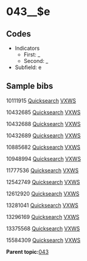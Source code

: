# 043\_\_$e

## Codes

-   Indicators
    -   First: \_
    -   Second: \_
-   Subfield: e

## Sample bibs

10111915 [Quicksearch](https://search.library.yale.edu/catalog/10111915) [VXWS](http://prodorbis.library.yale.edu:7014/vxws/GetHoldingsService?bibId=10111915)

10432685 [Quicksearch](https://search.library.yale.edu/catalog/10432685) [VXWS](http://prodorbis.library.yale.edu:7014/vxws/GetHoldingsService?bibId=10432685)

10432688 [Quicksearch](https://search.library.yale.edu/catalog/10432688) [VXWS](http://prodorbis.library.yale.edu:7014/vxws/GetHoldingsService?bibId=10432688)

10432689 [Quicksearch](https://search.library.yale.edu/catalog/10432689) [VXWS](http://prodorbis.library.yale.edu:7014/vxws/GetHoldingsService?bibId=10432689)

10885682 [Quicksearch](https://search.library.yale.edu/catalog/10885682) [VXWS](http://prodorbis.library.yale.edu:7014/vxws/GetHoldingsService?bibId=10885682)

10948994 [Quicksearch](https://search.library.yale.edu/catalog/10948994) [VXWS](http://prodorbis.library.yale.edu:7014/vxws/GetHoldingsService?bibId=10948994)

11777536 [Quicksearch](https://search.library.yale.edu/catalog/11777536) [VXWS](http://prodorbis.library.yale.edu:7014/vxws/GetHoldingsService?bibId=11777536)

12542749 [Quicksearch](https://search.library.yale.edu/catalog/12542749) [VXWS](http://prodorbis.library.yale.edu:7014/vxws/GetHoldingsService?bibId=12542749)

12612920 [Quicksearch](https://search.library.yale.edu/catalog/12612920) [VXWS](http://prodorbis.library.yale.edu:7014/vxws/GetHoldingsService?bibId=12612920)

13281041 [Quicksearch](https://search.library.yale.edu/catalog/13281041) [VXWS](http://prodorbis.library.yale.edu:7014/vxws/GetHoldingsService?bibId=13281041)

13296169 [Quicksearch](https://search.library.yale.edu/catalog/13296169) [VXWS](http://prodorbis.library.yale.edu:7014/vxws/GetHoldingsService?bibId=13296169)

13375568 [Quicksearch](https://search.library.yale.edu/catalog/13375568) [VXWS](http://prodorbis.library.yale.edu:7014/vxws/GetHoldingsService?bibId=13375568)

15584309 [Quicksearch](https://search.library.yale.edu/catalog/15584309) [VXWS](http://prodorbis.library.yale.edu:7014/vxws/GetHoldingsService?bibId=15584309)

**Parent topic:**[043](../../tags/043/043.md)

